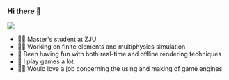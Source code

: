 ### Hi there 👋

<!--
**ahhxzyc/ahhxzyc** is a ✨ _special_ ✨ repository because its `README.md` (this file) appears on your GitHub profile.

Here are some ideas to get you started:

- 🔭 I’m currently working on ...
- 🌱 I’m currently learning ...
- 👯 I’m looking to collaborate on ...
- 🤔 I’m looking for help with ...
- 💬 Ask me about ...
- 📫 How to reach me: ...
- 😄 Pronouns: ...
- ⚡ Fun fact: ...
-->
[![](https://img.shields.io/badge/%E7%9F%A5%E4%B9%8E-%40yuechen-blue)](https://www.zhihu.com/people/zhao-yue-chen-74)
- :man_student: Master's student at ZJU
- :man_mechanic: Working on finite elements and multiphysics simulation
- :monocle_face: Been having fun with both real-time and offline rendering techniques
- :mage: I play games a lot
- :surfing_man: Would love a job concerning the using and making of game engines
